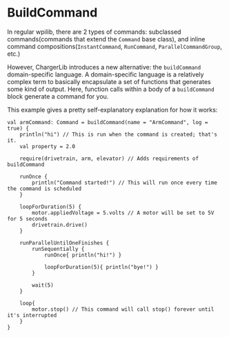 # BuildCommand

In regular wpilib, there are 2 types of commands: subclassed commands(commands that extend
the ```Command``` base class), and inline command compositions(```InstantCommand```, 
```RunCommand```, ```ParallelCommandGroup```, etc.)

However, ChargerLib introduces a new alternative: the ```buildCommand``` domain-specific language.
A domain-specific language is a relatively complex term to basically encapsulate a
set of functions that generates some kind of output. Here, function calls within
a body of a ```buildCommand``` block generate a command for you.

This example gives a pretty self-explanatory explanation for how it works:
``` 
val armCommand: Command = buildCommand(name = "ArmCommand", log = true) {
    println("hi") // This is run when the command is created; that's it.
    val property = 2.0
    
    require(drivetrain, arm, elevator) // Adds requirements of buildCommand
    
    runOnce {
        println("Command started!") // This will run once every time the command is scheduled
    }
    
    loopForDuration(5) {
        motor.appliedVoltage = 5.volts // A motor will be set to 5V for 5 seconds
        drivetrain.drive()
    }
    
    runParallelUntilOneFinishes {
        runSequentially {
            runOnce{ println("hi!") }
            
            loopForDuration(5){ println("bye!") }
        }
        
        wait(5)
    }
    
    loop{
        motor.stop() // This command will call stop() forever until it's interrupted
    }
}
```


